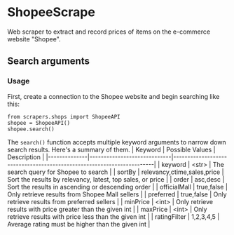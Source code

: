 # ShopeeScrape
Web scraper to extract and record prices of items on the e-commerce website "Shopee".

## Search arguments
### Usage
First, create a connection to the Shopee website and begin searching like this:

```
from scrapers.shops import ShopeeAPI
shopee = ShopeeAPI()
shopee.search()
```

The `search()` function accepts multiple keyword arguments to narrow down search results. Here's a summary of them.
| Keyword      |      Possible Values        | Description                                                           |
|--------------|-----------------------------|-----------------------------------------------------------------------|
| keyword      | \<str\>                     | The search query for Shopee to search                                 |
| sortBy       | relevancy,ctime,sales,price | Sort the results by relevancy, latest, top sales, or price            |
| order        | asc,desc                    | Sort the results in ascending or descending order                     |
| officialMall | true,false                  | Only retrieve results from Shopee Mall sellers                        |
| preferred    | true,false                  | Only retrieve results from preferred sellers                          |
| minPrice     | \<int\>                     | Only retrieve results with price greater than the given int           |
| maxPrice     | \<int\>                     | Only retrieve results with price less than the given int              |
| ratingFilter | 1,2,3,4,5                   | Average rating must be higher than the given int                      |
